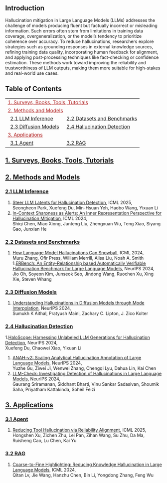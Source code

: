 ## Introduction

Hallucination mitigation in Large Language Models (LLMs) addresses the challenge of models producing fluent but factually incorrect or misleading information. Such errors often stem from limitations in training data coverage, overgeneralization, or the model’s tendency to prioritize coherence over accuracy. To reduce hallucinations, researchers explore strategies such as grounding responses in external knowledge sources, refining training data quality, incorporating human feedback for alignment, and applying post-processing techniques like fact-checking or confidence estimation. These methods work toward improving the reliability and trustworthiness of LLM outputs, making them more suitable for high-stakes and real-world use cases.

## Table of Contents

<table>
<tr><td colspan="2"><a href="#1-surveys-books-tools-tutorials" style="color:#B22222">1. Surveys, Books, Tools, Tutorials</a></td></tr>
<tr><td colspan="2"><a href="#2-methods-and-models" style="color:#B22222">2. Methods and Models</a></td></tr>
<tr>
    <td>&ensp;<a href="#21-llm-inference">2.1 LLM Inference</a></td>
    <td>&ensp;<a href="#22-datasets-and-benchmarks">2.2 Datasets and Benchmarks</a></td>
</tr>
<tr>
    <td>&ensp;<a href="#23-diffusion-models">2.3 Diffusion Models</a></td>
    <td>&ensp;<a href="#24-hallucination-detection">2.4 Hallucination Detection</a></td>
</tr>

<tr><td colspan="2"><a href="#3-applications" style="color:#B22222">3. Applications</a></td></tr>
<tr>
    <td>&ensp;<a href="#31-agent">3.1 Agent</a></td>
    <td>&ensp;<a href="#32-rag">3.2 RAG</a></td>
</tr>
</table>

## [1. Surveys, Books, Tools, Tutorials](#content)

## [2. Methods and Models](#content)
### [2.1 LLM Inference](#content)
1. [Steer LLM Latents for Hallucination Detection](https://arxiv.org/abs/2503.01917), ICML 2025, \
Seongheon Park, Xuefeng Du, Min-Hsuan Yeh, Haobo Wang, Yixuan Li
1. [In-Context Sharpness as Alerts: An Inner Representation Perspective for Hallucination Mitigation](https://arxiv.org/abs/2403.01548), ICML 2024, \
Shiqi Chen, Miao Xiong, Junteng Liu, Zhengxuan Wu, Teng Xiao, Siyang Gao, Junxian He

### [2.2 Datasets and Benchmarks](#content)
1. [How Language Model Hallucinations Can Snowball](https://arxiv.org/abs/2305.13534), ICML 2024, \
Muru Zhang, Ofir Press, William Merrill, Alisa Liu, Noah A. Smith
1.[ERBench: An Entity-Relationship based Automatically Verifiable Hallucination Benchmark for Large Language Models](https://nips.cc/virtual/2024/poster/97458), NeurIPS 2024, \
Jio Oh, Soyeon Kim, Junseok Seo, Jindong Wang, Ruochen Xu, Xing Xie, Steven Whang


### [2.3 Diffusion Models](#content)
1. [Understanding Hallucinations in Diffusion Models through Mode Interpolation](https://arxiv.org/abs/2406.09358), NeurIPS 2024, \
Sumukh K Aithal, Pratyush Maini, Zachary C. Lipton, J. Zico Kolter

### [2.4 Hallucination Detection](#content)
1.[HaloScope: Harnessing Unlabeled LLM Generations for Hallucination Detection](https://arxiv.org/abs/2409.17504), NeurIPS 2024, \
Xuefeng Du, Chaowei Xiao, Yixuan Li
1. [ANAH-v2: Scaling Analytical Hallucination Annotation of Large Language Models](https://arxiv.org/abs/2407.04693), NeurIPS 2024, \
Yuzhe Gu, Ziwei Ji, Wenwei Zhang, Chengqi Lyu, Dahua Lin, Kai Chen
1. [LLM-Check: Investigating Detection of Hallucinations in Large Language Models](https://nips.cc/virtual/2024/poster/95584), NeurIPS 2024, \
Gaurang Sriramanan, Siddhant Bharti, Vinu Sankar Sadasivan, Shoumik Saha, Priyatham Kattakinda, Soheil Feizi



## [3. Applications](#content)
### [3.1 Agent](#content)
1. [Reducing Tool Hallucination via Reliability Alignment](https://arxiv.org/abs/2412.04141), ICML 2025, \
Hongshen Xu, Zichen Zhu, Lei Pan, Zihan Wang, Su Zhu, Da Ma, Ruisheng Cao, Lu Chen, Kai Yu

### [3.2 RAG](#content)
1. [Coarse-to-Fine Highlighting: Reducing Knowledge Hallucination in Large Language Models](https://arxiv.org/abs/2410.15116), ICML 2024, \
Qitan Lv, Jie Wang, Hanzhu Chen, Bin Li, Yongdong Zhang, Feng Wu
